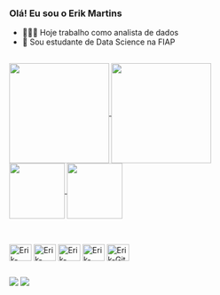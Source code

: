 ### Olá! Eu sou o Erik Martins

- 👨🏻‍💻 Hoje trabalho como analista de dados
- 🌱 Sou estudante de Data Science na FIAP

##

<div></div>
  <a href="https://github.com/mtserik/github-readme-stats">
    <img height=180 align="center" src="https://github-readme-stats.vercel.app/api?username=mtserik&show_icons=true&theme=dark&rank_icon=github" />
  </a>
  <a href="https://github.com/mtserik/convoychat">
    <img height=180 align="center" src="https://github-readme-stats.vercel.app/api/top-langs?username=mtserik&layout=compact&langs_count=6&card_width=320&theme=dark" />
  </a>
</div>

<div>
  <a href="https://github.com/mtserik/python-pandas-tratando-analisando-dados">
    <img height=100 align="center" src="https://github-readme-stats.vercel.app/api/pin/?username=mtserik&repo=python-pandas-tratando-analisando-dados&theme=dark&show_icons=true" />
  </a>
  <a href="https://github.com/mtserik/data-science-analise-visualizacao-dados">
    <img height=100 align="center" src="https://github-readme-stats.vercel.app/api/pin/?username=mtserik&repo=data-science-analise-visualizacao-dados&theme=dark&show_icons=true" />
  </a>
</div>


##

<div style="display: inline_block"><br>
  <img align="center" alt="Erik-Python" height="30" width="40" src="https://cdn.jsdelivr.net/gh/devicons/devicon@latest/icons/python/python-original.svg" />
  <img align="center" alt="Erik-sql-developer" height="30" width="40" src="https://cdn.jsdelivr.net/gh/devicons/devicon@latest/icons/sqldeveloper/sqldeveloper-original.svg" />
  <img align="center" alt="Erik-SQL" height="30" width="40" src="https://cdn.jsdelivr.net/gh/devicons/devicon@latest/icons/azuresqldatabase/azuresqldatabase-original.svg" />
  <img align="center" alt="Erik-Jupyter" height="30" width="40" src="https://cdn.jsdelivr.net/gh/devicons/devicon@latest/icons/jupyter/jupyter-original-wordmark.svg" />
  <img align="center" alt="Erik-Git" height="30" width="40" src="https://cdn.jsdelivr.net/gh/devicons/devicon@latest/icons/git/git-original.svg" />
</div>

##

<div>
    <a href="https://www.linkedin.com/in/mtserik/" target="_blank"><img src="https://img.shields.io/badge/LinkedIn-0077B5?style=for-the-badge&logo=linkedin&logoColor=white" target="_blank"></a> 
    <a href="mailto:erik.stos.mts@gmail.com" target="_blank"><img src="https://img.shields.io/badge/Gmail-D14836?style=for-the-badge&logo=gmail&logoColor=white" target="_blank"></a>

</div>
